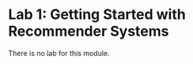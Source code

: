 Lab 1: Getting Started with Recommender Systems
===============================================

There is no lab for this module.

